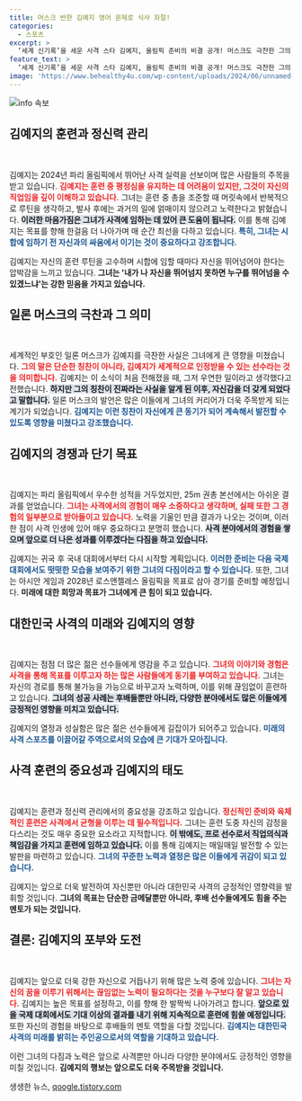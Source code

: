```yaml
---
title: 머스크 반한 김예지 영어 문제로 식사 좌절!
categories:
  - 스포츠
excerpt: >
  ‘세계 신기록’을 세운 사격 스타 김예지, 올림픽 준비의 비결 공개! 머스크도 극찬한 그의 시크한 매력과 도전 정신을 확인해보세요. 다음 국제대회에서의 여정을 기대하며!
feature_text: >
  ‘세계 신기록’을 세운 사격 스타 김예지, 올림픽 준비의 비결 공개! 머스크도 극찬한 그의 시크한 매력과 도전 정신을 확인해보세요. 다음 국제대회에서의 여정을 기대하며!
image: 'https://www.behealthy4u.com/wp-content/uploads/2024/06/unnamed-file.png'
---
```


<p><img src="https://www.behealthy4u.com/wp-content/uploads/2024/06/unnamed-file.png" alt="info 속보" /></p>

<h2 data-ke-size="size26">김예지의 훈련과 정신력 관리</h2>

<p data-ke-size="size16">&nbsp;</p>

<p>김예지는 2024년 파리 올림픽에서 뛰어난 사격 실력을 선보이며 많은 사람들의 주목을 받고 있습니다. <b><span style="color: #ee2323;">김예지는 훈련 중 평정심을 유지하는 데 어려움이 있지만, 그것이 자신의 직업임을 깊이 이해하고 있습니다.</span></b> 그녀는 훈련 중 총을 조준할 때 머릿속에서 반복적으로 루틴을 생각하고, 발사 후에는 과거의 일에 얽매이지 않으려고 노력한다고 밝혔습니다. <b><span style="background-color: #21538527;">이러한 마음가짐은 그녀가 사격에 임하는 데 있어 큰 도움이 됩니다.</span></b> 이를 통해 김예지는 목표를 향해 한걸음 더 나아가며 매 순간 최선을 다하고 있습니다. <b><span style="color: #1a5490;">특히, 그녀는 시합에 임하기 전 자신과의 싸움에서 이기는 것이 중요하다고 강조합니다.</span></b></p>

<p>김예지는 자신의 훈련 루틴을 고수하며 시합에 임할 때마다 자신을 뛰어넘어야 한다는 압박감을 느끼고 있습니다. <b>그녀는 '내가 나 자신을 뛰어넘지 못하면 누구를 뛰어넘을 수 있겠느냐'는 강한 믿음을 가지고 있습니다.</b></p>

<h2 data-ke-size="size26">일론 머스크의 극찬과 그 의미</h2>

<p data-ke-size="size16">&nbsp;</p>

<p>세계적인 부호인 일론 머스크가 김예지를 극찬한 사실은 그녀에게 큰 영향을 미쳤습니다. <b><span style="color: #ee2323;">그의 말은 단순한 칭찬이 아니라, 김예지가 세계적으로 인정받을 수 있는 선수라는 것을 의미합니다.</span></b> 김예지는 이 소식이 처음 전해졌을 때, 그저 우연한 일이라고 생각했다고 전했습니다. <b><span style="background-color: #21538527;">하지만 그의 칭찬이 진짜라는 사실을 알게 된 이후, 자신감을 더 갖게 되었다고 말합니다.</span></b> 일론 머스크의 발언은 많은 이들에게 그녀의 커리어가 더욱 주목받게 되는 계기가 되었습니다. <b><span style="color: #1a5490;">김예지는 이런 칭찬이 자신에게 큰 동기가 되어 계속해서 발전할 수 있도록 영향을 미쳤다고 강조했습니다.</span></b></p>

<h2 data-ke-size="size26">김예지의 경쟁과 단기 목표</h2>

<p data-ke-size="size16">&nbsp;</p>

<p>김예지는 파리 올림픽에서 우수한 성적을 거두었지만, 25m 권총 본선에서는 아쉬운 결과를 얻었습니다. <b><span style="color: #ee2323;">그녀는 사격에서의 경험이 매우 소중하다고 생각하며, 실패 또한 그 경험의 일부분으로 받아들이고 있습니다.</span></b> 노력을 기울인 만큼 결과가 나오는 것이며, 이러한 점이 사격 인생에 있어 매우 중요하다고 분명히 했습니다. <b><span style="background-color: #21538527;">사격 분야에서의 경험을 쌓으며 앞으로 더 나은 성과를 이루겠다는 다짐을 하고 있습니다.</span></b></p>

<p>김예지는 귀국 후 국내 대회에서부터 다시 시작할 계획입니다. <b><span style="color: #1a5490;">이러한 준비는 다음 국제 대회에서도 떳떳한 모습을 보여주기 위한 그녀의 다짐이라고 할 수 있습니다.</span></b> 또한, 그녀는 아시안 게임과 2028년 로스앤젤레스 올림픽을 목표로 삼아 경기를 준비할 예정입니다. <b>미래에 대한 희망과 목표가 그녀에게 큰 힘이 되고 있습니다.</b></p>

<h2 data-ke-size="size26">대한민국 사격의 미래와 김예지의 영향</h2>

<p data-ke-size="size16">&nbsp;</p>

<p>김예지는 점점 더 많은 젊은 선수들에게 영감을 주고 있습니다. <b><span style="color: #ee2323;">그녀의 이야기와 경험은 사격을 통해 목표를 이루고자 하는 많은 사람들에게 동기를 부여하고 있습니다.</span></b> 그녀는 자신의 경로를 통해 불가능을 가능으로 바꾸고자 노력하며, 이를 위해 끊임없이 훈련하고 있습니다. <b><span style="background-color: #21538527;">그녀의 성공 사례는 후배들뿐만 아니라, 다양한 분야에서도 많은 이들에게 긍정적인 영향을 미치고 있습니다.</span></b> </p>

<p>김예지의 열정과 성실함은 많은 젊은 선수들에게 길잡이가 되어주고 있습니다. <b><span style="color: #1a5490;">미래의 사격 스포츠를 이끌어갈 주역으로서의 모습에 큰 기대가 모아집니다.</span></b></p>

<h2 data-ke-size="size26">사격 훈련의 중요성과 김예지의 태도</h2>

<p data-ke-size="size16">&nbsp;</p>

<p>김예지는 훈련과 정신력 관리에서의 중요성을 강조하고 있습니다. <b><span style="color: #ee2323;">정신적인 준비와 육체적인 훈련은 사격에서 균형을 이루는 데 필수적입니다.</span></b> 그녀는 훈련 도중 자신의 감정을 다스리는 것도 매우 중요한 요소라고 지적합니다. <b><span style="background-color: #21538527;">이 밖에도, 프로 선수로서 직업의식과 책임감을 가지고 훈련에 임하고 있습니다.</span></b> 이를 통해 김예지는 매일매일 발전할 수 있는 발판을 마련하고 있습니다. <b><span style="color: #1a5490;">그녀의 꾸준한 노력과 열정은 많은 이들에게 귀감이 되고 있습니다.</span></b></p>

<p>김예지는 앞으로 더욱 발전하여 자신뿐만 아니라 대한민국 사격의 긍정적인 영향력을 발휘할 것입니다. <b>그녀의 목표는 단순한 금메달뿐만 아니라, 후배 선수들에게도 힘을 주는 멘토가 되는 것입니다.</b></p>

<h2 data-ke-size="size26">결론: 김예지의 포부와 도전</h2>

<p data-ke-size="size16">&nbsp;</p>

<p>김예지는 앞으로 더욱 강한 자신으로 거듭나기 위해 많은 노력 중에 있습니다. <b><span style="color: #ee2323;">그녀는 자신의 꿈을 이루기 위해서는 끊임없는 노력이 필요하다는 것을 누구보다 잘 알고 있습니다.</span></b> 김예지는 높은 목표를 설정하고, 이를 향해 한 발짝씩 나아가려고 합니다. <b><span style="background-color: #21538527;">앞으로 있을 국제 대회에서도 기대 이상의 결과를 내기 위해 지속적으로 훈련에 힘쓸 예정입니다.</span></b> 또한 자신의 경험을 바탕으로 후배들의 멘토 역할을 다할 것입니다. <b><span style="color: #1a5490;">김예지는 대한민국 사격의 미래를 밝히는 주인공으로서의 역할을 기대하고 있습니다.</span></b> </p>

<p>이런 그녀의 다짐과 노력은 앞으로 사격뿐만 아니라 다양한 분야에서도 긍정적인 영향을 미칠 것입니다. <b>김예지의 행보는 앞으로도 더욱 주목받을 것입니다.</b></p>
생생한 뉴스, <a href="https://qoogle.tistory.com" rel="dofollow">qoogle.tistory.com</a>


